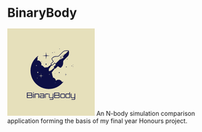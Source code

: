 # BinaryBody
<img src="/logos/BinaryBodyLogo.png" alt="BinaryBodyLogo" title="BinaryBodyLogo">
 An N-body simulation comparison application forming the basis of my final year Honours project.
